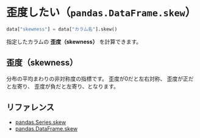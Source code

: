 # 歪度したい（``pandas.DataFrame.skew``）

```python
data["skewness"] = data["カラム名"].skew()
```

指定したカラムの **歪度（skewness）** を計算できます。

## 歪度（skewness）

分布の平均まわりの非対称度の指標です。
歪度が0だと左右対称、
歪度が正だと左寄り、
歪度が負だと左寄り、となります。

## リファレンス

- [pandas.Series.skew](https://pandas.pydata.org/pandas-docs/stable/reference/api/pandas.Series.skew.html)
- [pandas.DataFrame.skew](https://pandas.pydata.org/pandas-docs/stable/reference/api/pandas.DataFrame.skew.html)
